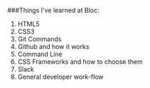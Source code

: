 ###Things I've learned at Bloc:

1. HTML5
2. CSS3
3. Git Commands
4. Github and how it works
5. Command Line
6. CSS Frameworks and how to choose them
7. Slack
8. General developer work-flow
